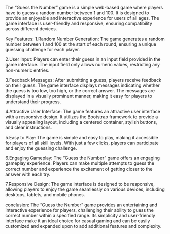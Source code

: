 The “Guess the Number” game is a simple web-based game where players have to guess a random number between 1 and 100. It is designed to provide an enjoyable and interactive experience for users of all ages. The game interface is user-friendly and responsive, ensuring compatibility across different devices.

Key Features:
1.Random Number Generation: The game generates a random number between 1 and 100 at the start of each round, ensuring a unique guessing challenge for each player.

2.User Input: Players can enter their guess in an input field provided in the game interface. The input field only allows numeric values, restricting any non-numeric entries.

3.Feedback Messages: After submitting a guess, players receive feedback on their guess. The game interface displays messages indicating whether the guess is too low, too high, or the correct answer. The messages are displayed in a visually prominent manner, making it easy for players to understand their progress.

4.Attractive User Interface: The game features an attractive user interface with a responsive design. It utilizes the Bootstrap framework to provide a visually appealing layout, including a centered container, stylish buttons, and clear instructions.

5.Easy to Play: The game is simple and easy to play, making it accessible for players of all skill levels. With just a few clicks, players can participate and enjoy the guessing challenge.

6.Engaging Gameplay: The “Guess the Number” game offers an engaging gameplay experience. Players can make multiple attempts to guess the correct number and experience the excitement of getting closer to the answer with each try.

7.Responsive Design: The game interface is designed to be responsive, allowing players to enjoy the game seamlessly on various devices, including desktops, tablets, and mobile phones.

conclusion: The “Guess the Number” game provides an entertaining and interactive experience for players, challenging their ability to guess the correct number within a specified range. Its simplicity and user-friendly interface make it an ideal choice for casual gaming and can be easily customized and expanded upon to add additional features and complexity.

